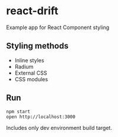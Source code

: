 # react-drift

Example app for React Component styling

## Styling methods

- Inline styles
- Radium
- External CSS
- CSS modules

## Run

```
npm start
open http://localhost:3000
```

Includes only dev environment build target.
